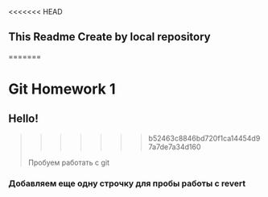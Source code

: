 <<<<<<< HEAD
## This Readme Create by local repository
=======
# Git Homework 1
## Hello!
>>>>>>> b52463c8846bd720f1ca14454d97a7de7a34d160
> 
> Пробуем работать с git

### Добавляем еще одну строчку для пробы работы с revert

